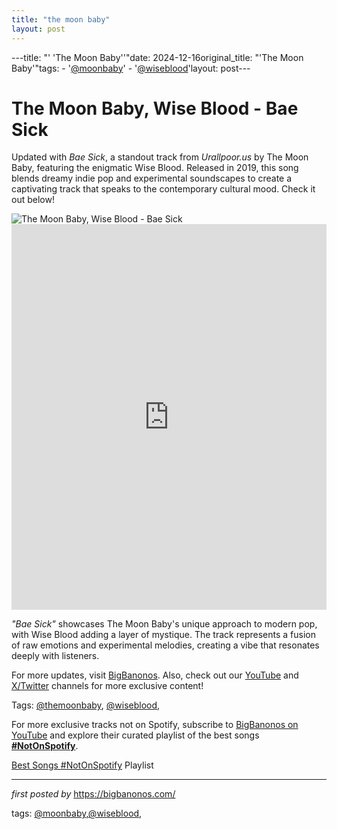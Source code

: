 ```yaml
---
title: "the moon baby"
layout: post
---
```

---title: "' 'The Moon Baby''"date: 2024-12-16original_title: "'The Moon Baby'"tags:  - '[@moonbaby](/tags/moonbaby/)'  - '[@wiseblood](/tags/wiseblood/)'layout: post---<!-- Title of the Post --><h1 >The Moon Baby, Wise Blood - Bae Sick</h1> <!-- Introductory Text --><p >Updated with *Bae Sick*, a standout track from *Urallpoor.us* by The Moon Baby, featuring the enigmatic Wise Blood. Released in 2019, this song blends dreamy indie pop and experimental soundscapes to create a captivating track that speaks to the contemporary cultural mood. Check it out below!</p> <!-- Featured Image --><div > <img src="https://i.scdn.co/image/ab67616d00001e02412cce08847500f2510a090d" alt="The Moon Baby, Wise Blood - Bae Sick" /></div> <!-- YouTube Video Embed --><div > <iframe width="100%" height="617" src="https://www.youtube.com/embed/-XlGWaw_7vs" title="Bae Sick" frameborder="0" allow="accelerometer; autoplay; clipboard-write; encrypted-media; gyroscope; picture-in-picture; web-share" referrerpolicy="strict-origin-when-cross-origin" allowfullscreen></iframe></div> <!-- Song Information --><div > <p><em>"Bae Sick"</em> showcases The Moon Baby's unique approach to modern pop, with Wise Blood adding a layer of mystique. The track represents a fusion of raw emotions and experimental melodies, creating a vibe that resonates deeply with listeners.</p></div> <!-- Footer Links --><div > <p>For more updates, visit <a href="https://bigbanonos.com/" target="_blank">BigBanonos</a>. Also, check out our <a href="https://www.youtube.com/[@BigBanonos](/tags/BigBanonos/)" target="_blank">YouTube</a> and <a href="https://x.com/bigbanonos" target="_blank">X/Twitter</a> channels for more exclusive content!</p></div> <!-- Tags --><p >Tags: [@themoonbaby](/tags/themoonbaby/), [@wiseblood](/tags/wiseblood/),</p><!--Subscribe and Playlist Links--><div>    <p>For more exclusive tracks not on Spotify, subscribe to <a href="https://www.youtube.com/[@BigBanonos](/tags/BigBanonos/)" target="_blank">BigBanonos on YouTube</a> and explore their curated playlist of the best songs <strong>[#NotOnSpotify](/tags/NotOnSpotify/)</strong>.</p>    <p><a href="https://www.youtube.com/playlist?list=PLtuNtuTatqI0kFahUCbtbfenC_ET5O_tr" target="_blank">Best Songs [#NotOnSpotify](/tags/NotOnSpotify/) Playlist<br /></a></p></div><hr /><p><em>first posted by</em> <a href="https://bigbanonos.com/" rel="noopener" target="_new">https://bigbanonos.com/</a></p><p>tags: [@moonbaby](/tags/moonbaby/),[@wiseblood](/tags/wiseblood/),</p>
